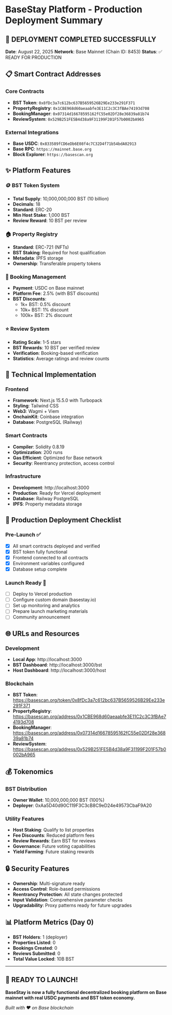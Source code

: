 # BaseStay Platform - Production Deployment Summary

## 🎉 DEPLOYMENT COMPLETED SUCCESSFULLY
**Date**: August 22, 2025
**Network**: Base Mainnet (Chain ID: 8453)
**Status**: ✅ READY FOR PRODUCTION

## 📋 Smart Contract Addresses

### Core Contracts
- **BST Token**: `0x8fDc3a7c612bc637B5659526B29Ee233e291F371`
- **PropertyRegistry**: `0x1CBE968d60aeaabfe3E11C2c3C3fBAe74193d708`
- **BookingManager**: `0x07314d16678595162fC55e02Df28e36839a81b74`
- **ReviewSystem**: `0x529B251FE5B4d38a9F31199F201F57b0002bA965`

### External Integrations
- **Base USDC**: `0x833589fCD6eDb6E08f4c7C32D4f71b54bdA02913`
- **Base RPC**: `https://mainnet.base.org`
- **Block Explorer**: `https://basescan.org`

## ✨ Platform Features

### 🪙 BST Token System
- **Total Supply**: 10,000,000,000 BST (10 billion)
- **Decimals**: 18
- **Standard**: ERC-20
- **Min Host Stake**: 1,000 BST
- **Review Reward**: 10 BST per review

### 🏠 Property Registry
- **Standard**: ERC-721 (NFTs)
- **BST Staking**: Required for host qualification
- **Metadata**: IPFS storage
- **Ownership**: Transferable property tokens

### 📅 Booking Management
- **Payment**: USDC on Base mainnet
- **Platform Fee**: 2.5% (with BST discounts)
- **BST Discounts**:
  - 1k+ BST: 0.5% discount
  - 10k+ BST: 1% discount
  - 100k+ BST: 2% discount

### ⭐ Review System
- **Rating Scale**: 1-5 stars
- **BST Rewards**: 10 BST per verified review
- **Verification**: Booking-based verification
- **Statistics**: Average ratings and review counts

## 🔧 Technical Implementation

### Frontend
- **Framework**: Next.js 15.5.0 with Turbopack
- **Styling**: Tailwind CSS
- **Web3**: Wagmi + Viem
- **OnchainKit**: Coinbase integration
- **Database**: PostgreSQL (Railway)

### Smart Contracts
- **Compiler**: Solidity 0.8.19
- **Optimization**: 200 runs
- **Gas Efficient**: Optimized for Base network
- **Security**: Reentrancy protection, access control

### Infrastructure
- **Development**: http://localhost:3000
- **Production**: Ready for Vercel deployment
- **Database**: Railway PostgreSQL
- **IPFS**: Property metadata storage

## 🚀 Production Deployment Checklist

### Pre-Launch ✅
- [x] All smart contracts deployed and verified
- [x] BST token fully functional
- [x] Frontend connected to all contracts
- [x] Environment variables configured
- [x] Database setup complete

### Launch Ready 🎯
- [ ] Deploy to Vercel production
- [ ] Configure custom domain (basestay.io)
- [ ] Set up monitoring and analytics
- [ ] Prepare launch marketing materials
- [ ] Community announcement

## 🌐 URLs and Resources

### Development
- **Local App**: http://localhost:3000
- **BST Dashboard**: http://localhost:3000/bst
- **Host Dashboard**: http://localhost:3000/host

### Blockchain
- **BST Token**: https://basescan.org/token/0x8fDc3a7c612bc637B5659526B29Ee233e291F371
- **PropertyRegistry**: https://basescan.org/address/0x1CBE968d60aeaabfe3E11C2c3C3fBAe74193d708
- **BookingManager**: https://basescan.org/address/0x07314d16678595162fC55e02Df28e36839a81b74
- **ReviewSystem**: https://basescan.org/address/0x529B251FE5B4d38a9F31199F201F57b0002bA965

## 💰 Tokenomics

### BST Distribution
- **Owner Wallet**: 10,000,000,000 BST (100%)
- **Deployer**: 0xAa5D40d90C119F3C3cB8C9eD24e49573CbaF9A20

### Utility Features
- **Host Staking**: Qualify to list properties
- **Fee Discounts**: Reduced platform fees
- **Review Rewards**: Earn BST for reviews
- **Governance**: Future voting capabilities
- **Yield Farming**: Future staking rewards

## 🔒 Security Features
- **Ownership**: Multi-signature ready
- **Access Control**: Role-based permissions  
- **Reentrancy Protection**: All state changes protected
- **Input Validation**: Comprehensive parameter checks
- **Upgradability**: Proxy patterns ready for future upgrades

## 📊 Platform Metrics (Day 0)
- **BST Holders**: 1 (deployer)
- **Properties Listed**: 0
- **Bookings Created**: 0
- **Reviews Submitted**: 0
- **Total Value Locked**: 10B BST

---

## 🎯 READY TO LAUNCH! 
**BaseStay is now a fully functional decentralized booking platform on Base mainnet with real USDC payments and BST token economy.**

*Built with ❤️ on Base blockchain*
